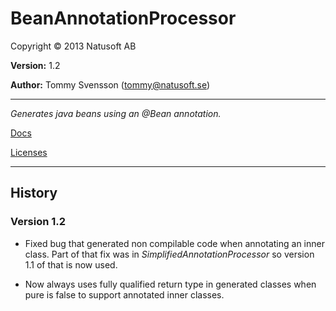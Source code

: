 # BeanAnnotationProcessor

Copyright © 2013 Natusoft AB

__Version:__ 1.2

__Author:__ Tommy Svensson (tommy@natusoft.se)

----

_Generates java beans using an @Bean annotation._

[Docs](https://github.com/tombensve/BeanAnnotationProcessor/blob/master/docs/BeanAnnotationProcessor.md)

[Licenses](https://github.com/tombensve/SimplifiedAnnotationProcessor/blob/master/licenses.md)

----

## History

### Version 1.2

* Fixed bug that generated non compilable code when annotating an inner class. Part of that fix was in _SimplifiedAnnotationProcessor_ so version 1.1 of that is now used.

* Now always uses fully qualified return type in generated classes when pure is false to support annotated inner classes.


